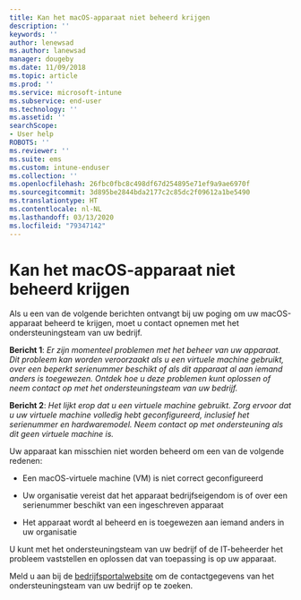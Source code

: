 ```yaml
---
title: Kan het macOS-apparaat niet beheerd krijgen
description: ''
keywords: ''
author: lenewsad
ms.author: lanewsad
manager: dougeby
ms.date: 11/09/2018
ms.topic: article
ms.prod: ''
ms.service: microsoft-intune
ms.subservice: end-user
ms.technology: ''
ms.assetid: ''
searchScope:
- User help
ROBOTS: ''
ms.reviewer: ''
ms.suite: ems
ms.custom: intune-enduser
ms.collection: ''
ms.openlocfilehash: 26fbc0fbc8c498df67d254895e71ef9a9ae6970f
ms.sourcegitcommit: 3d895be2844bda2177c2c85dc2f09612a1be5490
ms.translationtype: HT
ms.contentlocale: nl-NL
ms.lasthandoff: 03/13/2020
ms.locfileid: "79347142"
---
```

# <a name="unable-to-get-macos-device-managed"></a>Kan het macOS-apparaat niet beheerd krijgen

Als u een van de volgende berichten ontvangt bij uw poging om uw macOS-apparaat beheerd te krijgen, moet u contact opnemen met het ondersteuningsteam van uw bedrijf.

**Bericht 1**: *Er zijn momenteel problemen met het beheer van uw apparaat. Dit probleem kan worden veroorzaakt als u een virtuele machine gebruikt, over een beperkt serienummer beschikt of als dit apparaat al aan iemand anders is toegewezen. Ontdek hoe u deze problemen kunt oplossen of neem contact op met het ondersteuningsteam van uw bedrijf.*

**Bericht 2**: *Het lijkt erop dat u een virtuele machine gebruikt. Zorg ervoor dat u uw virtuele machine volledig hebt geconfigureerd, inclusief het serienummer en hardwaremodel. Neem contact op met ondersteuning als dit geen virtuele machine is.*  

Uw apparaat kan misschien niet worden beheerd om een van de volgende redenen: 

* Een macOS-virtuele machine (VM) is niet correct geconfigureerd   

* Uw organisatie vereist dat het apparaat bedrijfseigendom is of over een serienummer beschikt van een ingeschreven apparaat   

* Het apparaat wordt al beheerd en is toegewezen aan iemand anders in uw organisatie  

U kunt met het ondersteuningsteam van uw bedrijf of de IT-beheerder het probleem vaststellen en oplossen dat van toepassing is op uw apparaat.  

Meld u aan bij de [bedrijfsportalwebsite](https://go.microsoft.com/fwlink/?linkid=2010980) om de contactgegevens van het ondersteuningsteam van uw bedrijf op te zoeken.
